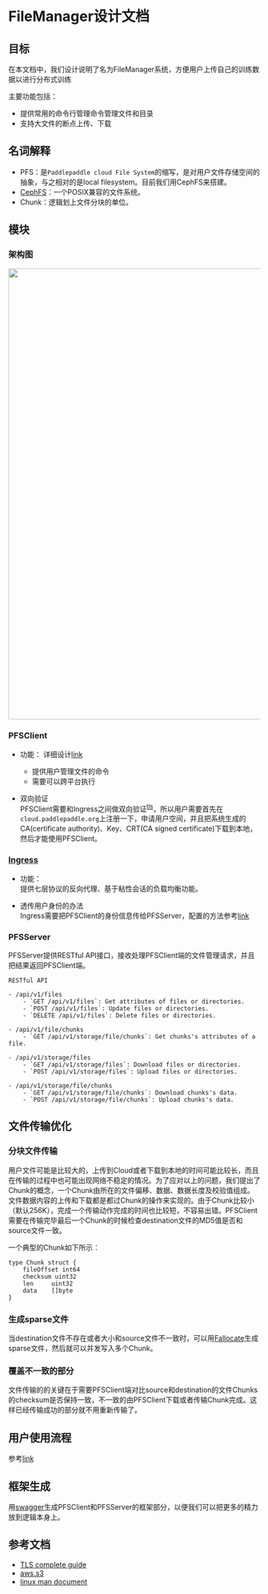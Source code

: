 # FileManager设计文档
## 目标
在本文档中，我们设计说明了名为FileManager系统，方便用户上传自己的训练数据以进行分布式训练

主要功能包括：

- 提供常用的命令行管理命令管理文件和目录
- 支持大文件的断点上传、下载  

## 名词解释
- PFS：是`Paddlepaddle cloud File System`的缩写，是对用户文件存储空间的抽象，与之相对的是local filesystem。目前我们用CephFS来搭建。
- [CephFS](http://docs.ceph.com/docs/master/cephfs/)：一个POSIX兼容的文件系统。
- Chunk：逻辑划上文件分块的单位。

## 模块
### 架构图
<image src=./src/filemanager.png width=900>

### PFSClient
- 功能： 详细设计[link](./pfs/pfsclient.md)
	- 提供用户管理文件的命令
	- 需要可以跨平台执行

- 双向验证   
	PFSClient需要和Ingress之间做双向验证<sup>[tls](#tls)</sup>，所以用户需要首先在`cloud.paddlepaddle.org`上注册一下，申请用户空间，并且把系统生成的CA(certificate authority)、Key、CRT(CA signed certificate)下载到本地，然后才能使用PFSClient。
		
### [Ingress](https://kubernetes.io/docs/concepts/services-networking/ingress/)
- 功能：  
	提供七层协议的反向代理、基于粘性会话的负载均衡功能。
	
- 透传用户身份的办法  
	Ingress需要把PFSClient的身份信息传给PFSServer，配置的方法参考[link](http://www.integralist.co.uk/posts/clientcertauth.html#3)

### PFSServer
PFSServer提供RESTful API接口，接收处理PFSClient端的文件管理请求，并且把结果返回PFSClient端。

```
RESTful API

- /api/v1/files
	- `GET /api/v1/files`: Get attributes of files or directories.
	- `POST /api/v1/files`: Update files or directories.
	- `DELETE /api/v1/files`: Delete files or directories.

- /api/v1/file/chunks
	- `GET /api/v1/storage/file/chunks`: Get chunks's attributes of a file.

- /api/v1/storage/files
	- `GET /api/v1/storage/files`: Download files or directories.
	- `POST /api/v1/storage/files`: Upload files or directories.

- /api/v1/storage/file/chunks
	- `GET /api/v1/storage/file/chunks`: Download chunks's data.
	- `POST /api/v1/storage/file/chunks`: Upload chunks's data.
```
## 文件传输优化

### 分块文件传输
用户文件可能是比较大的，上传到Cloud或者下载到本地的时间可能比较长，而且在传输的过程中也可能出现网络不稳定的情况。为了应对以上的问题，我们提出了Chunk的概念，一个Chunk由所在的文件偏移、数据、数据长度及校验值组成。文件数据内容的上传和下载都是都过Chunk的操作来实现的。由于Chunk比较小（默认256K），完成一个传输动作完成的时间也比较短，不容易出错。PFSClient需要在传输完毕最后一个Chunk的时候检查destination文件的MD5值是否和source文件一致。

一个典型的Chunk如下所示：

```
type Chunk struct {
	fileOffset int64
	checksum uint32
	len     uint32
	data    []byte
}
```  

### 生成sparse文件
当destination文件不存在或者大小和source文件不一致时，可以用[Fallocate](https://Go.org/pkg/syscall/#Fallocate)生成sparse文件，然后就可以并发写入多个Chunk。

### 覆盖不一致的部分
文件传输的的关键在于需要PFSClient端对比source和destination的文件Chunks的checksum是否保持一致，不一致的由PFSClient下载或者传输Chunk完成。这样已经传输成功的部分就不用重新传输了。

## 用户使用流程
参考[link](https://github.com/PaddlePaddle/Paddle/blob/develop/doc/design/cluster_train/data_dispatch.md)

## 框架生成
用[swagger](https://github.com/swagger-api/swagger-codegen)生成PFSClient和PFSServer的框架部分，以便我们可以把更多的精力放到逻辑本身上。

## 参考文档
- <a name=tls></a>[TLS complete guide](https://github.com/k8sp/tls/blob/master/tls.md)
- [aws.s3](http://docs.aws.amazon.com/cli/latest/reference/s3/)
- [linux man document](https://linux.die.net/man/)
